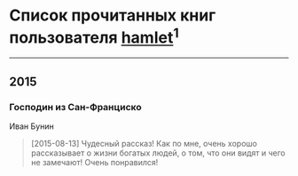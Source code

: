 # Список прочитанных книг пользователя [hamlet](http://my.mail.ru/mail/hamletsass/)<sup>1</sup>
---

## 2015

### Господин из Сан-Франциско
Иван Бунин
> [2015-08-13] Чудесный рассказ! Как по мне, очень хорошо рассказывает о жизни богатых людей, о том, что они видят и чего не замечают! Очень понравился!



